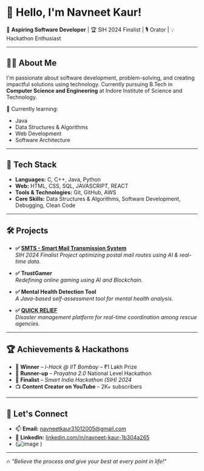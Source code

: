 # 👋 Hello, I'm Navneet Kaur!  

🚀 **Aspiring Software Developer** | 🏆 SIH 2024 Finalist | 🎙 Orator | 💡 Hackathon Enthusiast  

---

## 👩‍💻 About Me

I'm passionate about software development, problem-solving, and creating impactful solutions using technology. Currently pursuing B.Tech in **Computer Science and Engineering** at Indore Institute of Science and Technology.

🌱 Currently learning:
- Java
- Data Structures & Algorithms
- Web Development
- Software Architecture

---

## 🧠 Tech Stack

- **Languages:** C, C++, Java, Python  
- **Web:** HTML, CSS, SQL, JAVASCRIPT, REACT  
- **Tools & Technologies:** Git, GitHub, AWS  
- **Core Skills:** Data Structures & Algorithms, Software Development, Debugging, Clean Code

---

## 🛠 Projects

- **✅ [SMTS - Smart Mail Transmission System](#)**  
  *SIH 2024 Finalist Project optimizing postal mail routes using AI & real-time data.*

- **✅ TrustGamer**  
  *Redefining online gaming using AI and Blockchain.*

- **✅ Mental Health Detection Tool**  
  *A Java-based self-assessment tool for mental health analysis.*

- **✅ [QUICK RELIEF](https://github.com/Navneet-kaur1313/Quick_Relief)**  
  *Disaster management platform for real-time coordination among rescue agencies.*

---

## 🏆 Achievements & Hackathons

- 🥇 **Winner** – *i-Hack @ IIT Bombay* – ₹1 Lakh Prize  
- 🥈 **Runner-up** – *Prayatna 2.0* National Level Hackathon  
- 🏅 **Finalist** – *Smart India Hackathon (SIH) 2024*   
- 📺 **Content Creator on YouTube** – 2K+ subscribers

---

## 🔗 Let's Connect

- 📫 **Email:** navneetkaur31012005@gmail.com  
- 💼 **LinkedIn:** [linkedin.com/in/navneet-kaur-1b304a265](https://linkedin.com/in/navneet-kaur-1b304a265)
- (![image](https://github.com/user-attachments/assets/99799c5e-8ea5-4306-9f57-0742b67d39be)
) 

---

🔥 *"Believe the process and give your best at every point in life!"*
